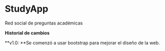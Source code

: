 # StudyApp
Red social de preguntas académicas

**Historial de cambios**

**v1.0: **Se comenzó a usar bootstrap para mejorar el diseño de la web.